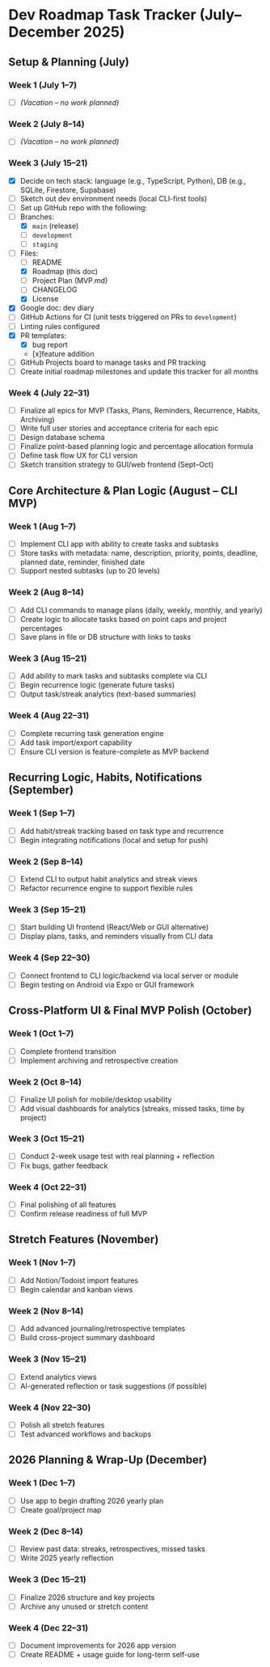 # Dev Roadmap Task Tracker (July–December 2025)

## Setup & Planning (July)

### Week 1 (July 1–7)

- [ ] *(Vacation – no work planned)*

### Week 2 (July 8–14)

- [ ] *(Vacation – no work planned)*

### Week 3 (July 15–21)

- [x]  Decide on tech stack: language (e.g., TypeScript, Python), DB (e.g., SQLite, Firestore, Supabase)
- [ ]  Sketch out dev environment needs (local CLI-first tools)
- [ ]  Set up GitHub repo with the following:
  - [ ] Branches: 
    - [x] `main` (release)
    - [ ] `development`
    - [ ] `staging`
  - [ ] Files: 
    - [ ] README
    - [x] Roadmap (this doc)
    - [ ] Project Plan (MVP.md)
    - [ ] CHANGELOG
    - [x] License
  - [x] Google doc: dev diary
  - [ ] GitHub Actions for CI (unit tests triggered on PRs to `development`)
  - [ ] Linting rules configured
  - [x] PR templates: 
    - [x] bug report
    - [x]feature addition
  - [ ] GitHub Projects board to manage tasks and PR tracking
- [ ] Create initial roadmap milestones and update this tracker for all months

### Week 4 (July 22–31)

- [ ] Finalize all epics for MVP (Tasks, Plans, Reminders, Recurrence, Habits, Archiving)
- [ ] Write full user stories and acceptance criteria for each epic
- [ ] Design database schema
- [ ] Finalize point-based planning logic and percentage allocation formula
- [ ] Define task flow UX for CLI version
- [ ] Sketch transition strategy to GUI/web frontend (Sept–Oct)

## Core Architecture & Plan Logic (August – CLI MVP)

### Week 1 (Aug 1–7)

- [ ] Implement CLI app with ability to create tasks and subtasks
- [ ] Store tasks with metadata: name, description, priority, points, deadline, planned date, reminder, finished date
- [ ] Support nested subtasks (up to 20 levels)

### Week 2 (Aug 8–14)

- [ ] Add CLI commands to manage plans (daily, weekly, monthly, and yearly)
- [ ] Create logic to allocate tasks based on point caps and project percentages
- [ ] Save plans in file or DB structure with links to tasks

### Week 3 (Aug 15–21)

- [ ] Add ability to mark tasks and subtasks complete via CLI
- [ ] Begin recurrence logic (generate future tasks)
- [ ] Output task/streak analytics (text-based summaries)

### Week 4 (Aug 22–31)

- [ ] Complete recurring task generation engine
- [ ] Add task import/export capability
- [ ] Ensure CLI version is feature-complete as MVP backend

## Recurring Logic, Habits, Notifications (September)

### Week 1 (Sep 1–7)

- [ ] Add habit/streak tracking based on task type and recurrence
- [ ] Begin integrating notifications (local and setup for push)

### Week 2 (Sep 8–14)

- [ ] Extend CLI to output habit analytics and streak views
- [ ] Refactor recurrence engine to support flexible rules

### Week 3 (Sep 15–21)

- [ ] Start building UI frontend (React/Web or GUI alternative)
- [ ] Display plans, tasks, and reminders visually from CLI data

### Week 4 (Sep 22–30)

- [ ] Connect frontend to CLI logic/backend via local server or module
- [ ] Begin testing on Android via Expo or GUI framework

## Cross-Platform UI & Final MVP Polish (October)

### Week 1 (Oct 1–7)

- [ ] Complete frontend transition
- [ ] Implement archiving and retrospective creation

### Week 2 (Oct 8–14)

- [ ] Finalize UI polish for mobile/desktop usability
- [ ] Add visual dashboards for analytics (streaks, missed tasks, time by project)

### Week 3 (Oct 15–21)

- [ ] Conduct 2-week usage test with real planning + reflection
- [ ] Fix bugs, gather feedback

### Week 4 (Oct 22–31)

- [ ] Final polishing of all features
- [ ] Confirm release readiness of full MVP

## Stretch Features (November)

### Week 1 (Nov 1–7)

- [ ] Add Notion/Todoist import features
- [ ] Begin calendar and kanban views

### Week 2 (Nov 8–14)

- [ ] Add advanced journaling/retrospective templates
- [ ] Build cross-project summary dashboard

### Week 3 (Nov 15–21)

- [ ] Extend analytics views
- [ ] AI-generated reflection or task suggestions (if possible)

### Week 4 (Nov 22–30)

- [ ] Polish all stretch features
- [ ] Test advanced workflows and backups

## 2026 Planning & Wrap-Up (December)

### Week 1 (Dec 1–7)

- [ ] Use app to begin drafting 2026 yearly plan
- [ ] Create goal/project map

### Week 2 (Dec 8–14)

- [ ] Review past data: streaks, retrospectives, missed tasks
- [ ] Write 2025 yearly reflection

### Week 3 (Dec 15–21)

- [ ] Finalize 2026 structure and key projects
- [ ] Archive any unused or stretch content

### Week 4 (Dec 22–31)

- [ ] Document improvements for 2026 app version
- [ ] Create README + usage guide for long-term self-use
